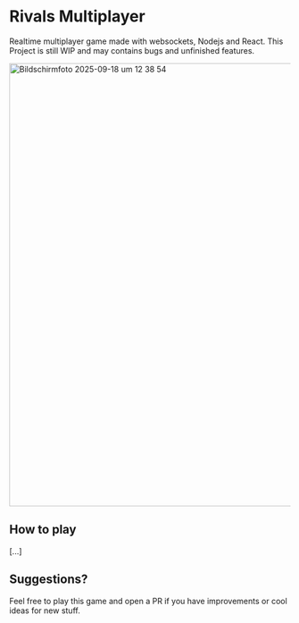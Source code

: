 # Rivals Multiplayer

Realtime multiplayer game made with websockets, Nodejs and React. This Project is still WIP and may contains bugs and unfinished features.

<img width="1417" height="793" alt="Bildschirmfoto 2025-09-18 um 12 38 54" src="https://github.com/user-attachments/assets/9523704a-3dae-4c41-bf25-af197cf21c64" />


## How to play

[...]

## Suggestions?

Feel free to play this game and open a PR if you have improvements or cool ideas for new stuff.
